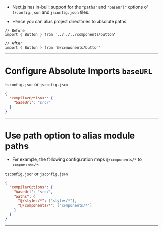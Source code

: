 - Next.js has in-built support for the `"paths"` and `"baseUrl"` options of `tsconfig.json` and `jsconfig.json` files.

- Hence you can alias project directories to absolute paths.

``` tsx
// Before
import { Button } from '../../../components/button'
 
// After
import { Button } from '@/components/button'
```

---
# Configure Absolute Imports **`baseURL`**
`tsconfig.json` or `jsconfig.json`
``` json
{
  "compilerOptions": {
    "baseUrl": "src/"
  }
}
```

---
# Use **path** option to **alias** module paths
- For example, the following configuration maps `@/components/*` to `components/*`:

`tsconfig.json` or `jsconfig.json`
``` json
{
  "compilerOptions": {
    "baseUrl": "src/",
    "paths": {
      "@/styles/*": ["styles/*"],
      "@/components/*": ["components/*"]
    }
  }
}
```

---
